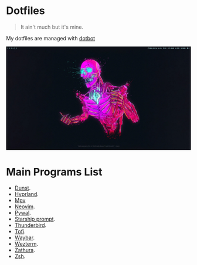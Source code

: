 # Dotfiles

> It ain't much but it's mine. 

My dotfiles are managed with [dotbot](https://github.com/anishathalye/dotbot)

![Sample Screenshot](./assets/hypr_rice.webp)

# Main Programs List

- [Dunst](https://github.com/dunst-project/dunst).
- [Hyprland](https://hyprland.org/).
- [Mpv](https://mpv.io/)
- [Neovim](https://neovim.io/).
- [Pywal](https://github.com/dylanaraps/pywal).
- [Starship prompt](https://starship.rs/).
- [Thunderbird](https://www.thunderbird.net/en-US/).
- [Tofi](https://github.com/philj56/tofi).
- [Waybar](https://github.com/Alexays/Waybar).
- [Wezterm](https://wezfurlong.org/wezterm/).
- [Zathura](https://pwmt.org/projects/zathura/).
- [Zsh](https://www.zsh.org/).
